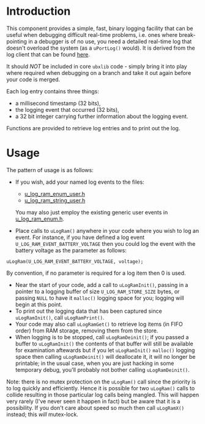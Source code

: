 # Introduction
This component provides a simple, fast, binary logging facility that can be useful when debugging difficult real-time problems, i.e. ones where break-pointing in a debugger is of no use, you need a detailed real-time log that doesn't overload the system (as a `uPortLog()` would).  It is derived from the log client that can be found [here](https://github.com/u-blox/log-client).

It should _NOT_ be included in core `ubxlib` code - simply bring it into play where required when debugging on a branch and take it out again before your code is merged.

Each log entry contains three things:

- a millisecond timestamp (32 bits),
- the logging event that occurred (32 bits),
- a 32 bit integer carrying further information about the logging event.

Functions are provided to retrieve log entries and to print out the log.

# Usage
The pattern of usage is as follows:

- If you wish, add your named log events to the files:
  - [u_log_ram_enum_user.h](u_log_ram_enum_user.h)
  - [u_log_ram_string_user.h](u_log_ram_string_user.h)

  You may also just employ the existing generic user events in [u_log_ram_enum.h](u_log_ram_enum.h).

- Place calls to `uLogRam()` anywhere in your code where you wish to log an event.  For instance, if you have defined a log event `U_LOG_RAM_EVENT_BATTERY_VOLTAGE` then you could log the event with the battery voltage as the parameter as follows: 

`uLogRam(U_LOG_RAM_EVENT_BATTERY_VOLTAGE, voltage);`

  By convention, if no parameter is required for a log item then 0 is used.

- Near the start of your code, add a call to `uLogRamInit()`, passing in a pointer to a logging buffer of size `U_LOG_RAM_STORE_SIZE` bytes, or passing `NULL` to have it `malloc()` logging space for you; logging will begin at this point.
- To print out the logging data that has been captured since `uLogRamInit()`, call `uLogRamPrint()`.
- Your code may also call `uLogRamGet()` to retrieve log items (in FIFO order) from RAM storage, removing them from the store.
- When logging is to be stopped, call `uLogRamDeinit()`; if you passed a buffer to `uLogRamInit()` the contents of that buffer will still be available for examination aftewards but if you let `uLogRamInit()` `malloc()` logging space then calling `uLogRamDeinit()` will deallocate it, it will no longer be printable; in the usual case, when you are just hacking in some temporary debug, you'll probably not bother calling `uLogRamDeinit()`.

Note: there is no mutex protection on the `uLogRam()` call since the priority is to log quickly and efficiently.  Hence it is possible for two `uLogRam()` calls to collide resulting in those particular log calls being mangled.  This will happen very rarely (I've never seen it happen in fact) but be aware that it is a possibility.  If you don't care about speed so much then call `uLogRamX()` instead; this _will_ mutex-lock.
